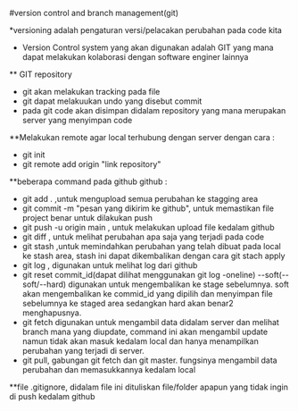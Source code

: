 #version control and branch management(git)

*versioning adalah pengaturan versi/pelacakan perubahan pada code kita

* Version Control system yang akan digunakan adalah GIT yang mana dapat melakukan kolaborasi dengan software enginer lainnya

** GIT repository
* git akan melakukan tracking pada file
* git dapat melakuukan undo yang disebut commit
* pada git code akan disimpan didalam repository yang mana merupakan server yang menyimpan code

**Melakukan remote agar local terhubung dengan server dengan cara :
* git init
* git remote add origin "link repository"

**beberapa command pada github github :
* git add . ,untuk mengupload semua perubahan ke stagging area
* git commit -m "pesan yang dikirim ke github", untuk memastikan file project benar untuk dilakukan push
* git push -u origin main , untuk melakukan upload file kedalam github
* git diff , untuk melihat perubahan apa saja yang terjadi pada code
* git stash ,untuk memindahkan perubahan yang telah dibuat pada local ke stash area, stash ini dapat dikembalikan dengan cara git stach apply
* git log , digunakan untuk melihat log dari github
* git reset commit_id(dapat dilihat menggunakan git log -oneline) --soft(--soft/--hard) digunakan untuk mengembalikan ke stage sebelumnya. soft akan mengembalikan ke commid_id yang dipilih dan menyimpan file sebelumnya ke staged area sedangkan hard akan benar2 menghapusnya.
* git fetch digunakan untuk mengambil data didalam server dan melihat branch mana yang diupdate, command ini akan mengambil update namun tidak akan masuk kedalam local dan hanya menampilkan perubahan yang terjadi di server.
* git pull, gabungan git fetch dan git master. fungsinya mengambil data perubahan dan memasukkannya kedalam local	

**file .gitignore, didalam file ini dituliskan file/folder apapun yang tidak ingin di push kedalam github



